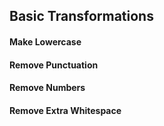 ## Basic Transformations

#### Make Lowercase


#### Remove Punctuation


#### Remove Numbers


#### Remove Extra Whitespace
